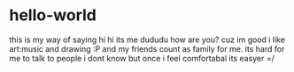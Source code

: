 # hello-world
this is my way of saying hi 
hi its me dududu how are you? cuz im good i like art:music and drawing :P and my friends count as family for me. its hard for me to talk to people i dont know but once i feel comfortabal its easyer =/

